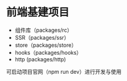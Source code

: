 # 前端基建项目
*  组件库（packages/rc）
*  SSR（packages/ssr）
*  store（packages/store）
*  hooks（packages/hooks）
*  http (packages/http)


可启动项目官网（npm run dev）进行开发与使用